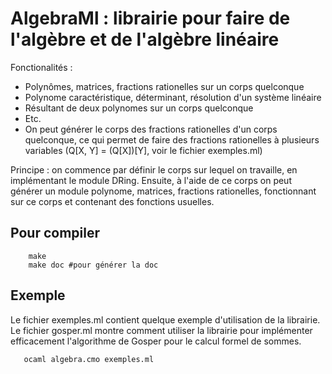 AlgebraMl : librairie pour faire de l'algèbre et de l'algèbre linéaire
======================================================================

Fonctionalités : 
- Polynômes, matrices, fractions rationelles sur un corps quelconque
- Polynome caractéristique, déterminant, résolution d'un système linéaire
- Résultant de deux polynomes sur un corps quelconque
- Etc.
- On peut générer le corps des fractions rationelles d'un corps quelconque, ce qui permet de faire des fractions rationelles à plusieurs variables
  (Q[X, Y] = (Q[X])[Y], voir le fichier exemples.ml)

Principe : on commence par définir le corps sur lequel on travaille, en implémentant le module DRing.
Ensuite, à l'aide de ce corps on peut générer un module polynome, matrices, fractions rationelles, fonctionnant sur ce corps et contenant des fonctions usuelles.

Pour compiler
-------------

``` 
    make
    make doc #pour générer la doc
```

Exemple
-------

Le fichier exemples.ml contient quelque exemple d'utilisation de la librairie.
Le fichier gosper.ml montre comment utiliser la librairie pour implémenter efficacement l'algorithme de Gosper pour le calcul formel de sommes.

```
   ocaml algebra.cmo exemples.ml

```